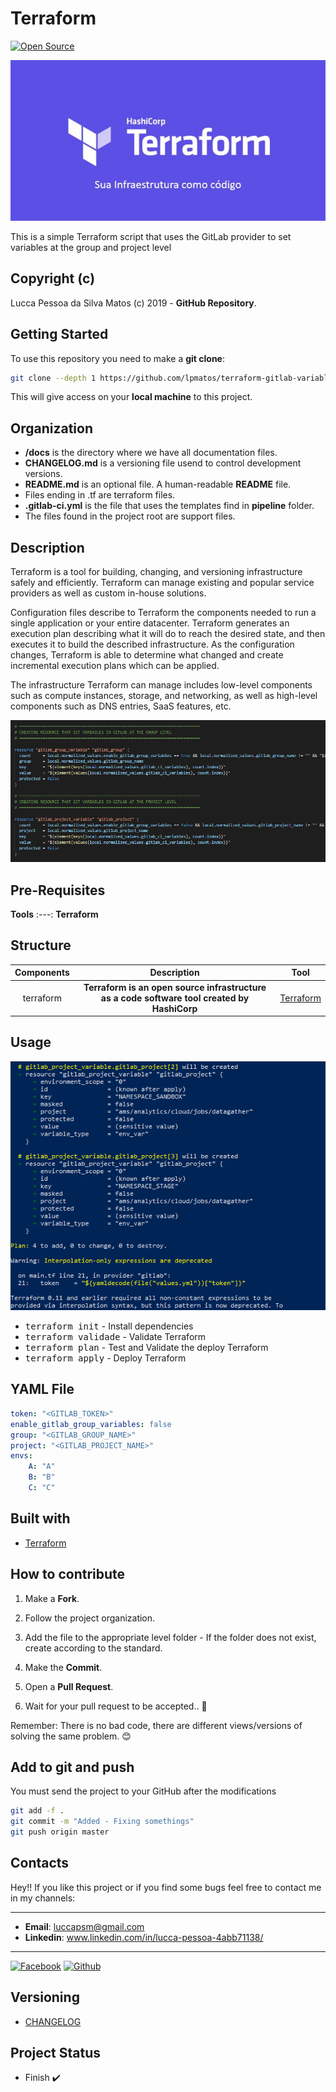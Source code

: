 Terraform
============

[![Open Source](https://badges.frapsoft.com/os/v1/open-source.svg?v=102)](https://github.com/lpmatos)

![Alt text](docs/TERRAFORM.png?raw=true "Terraform")

This is a simple Terraform script that uses the GitLab provider to set variables at the group and project level

## Copyright (c)

Lucca Pessoa da Silva Matos (c) 2019 - **GitHub Repository**.

## Getting Started

To use this repository you need to make a **git clone**:

```bash
git clone --depth 1 https://github.com/lpmatos/terraform-gitlab-variables.git -b master
```

This will give access on your **local machine** to this project.

## Organization

* **/docs** is the directory where we have all documentation files.
* **CHANGELOG.md** is a versioning file usend to control development versions.
* **README.md** is an optional file. A human-readable **README** file.
* Files ending in .tf are terraform files.
* **.gitlab-ci.yml** is the file that uses the templates find in **pipeline** folder.
* The files found in the project root are support files.

## Description

Terraform is a tool for building, changing, and versioning infrastructure safely and efficiently. Terraform can manage existing and popular service providers as well as custom in-house solutions.

Configuration files describe to Terraform the components needed to run a single application or your entire datacenter. Terraform generates an execution plan describing what it will do to reach the desired state, and then executes it to build the described infrastructure. As the configuration changes, Terraform is able to determine what changed and create incremental execution plans which can be applied.

The infrastructure Terraform can manage includes low-level components such as compute instances, storage, and networking, as well as high-level components such as DNS entries, SaaS features, etc.

![Alt text](docs/TERRAFORM-GITLAB.png?raw=true "Terraform with GitLab Provider")

## Pre-Requisites

**Tools**
:---:
**Terraform**

## Structure

**Components** | **Description** | **Tool**
:---: | :---: | :---:
terraform | **Terraform is an open source infrastructure as a code software tool created by HashiCorp** | [Terraform](https://www.terraform.io/docs/index.html)

## Usage

![Alt text](docs/EXECUTION.png?raw=true "Terraform Commands")

* <kbd>terraform init</kbd> - Install dependencies
* <kbd>terraform validade</kbd> - Validate Terraform
* <kbd>terraform plan</kbd> - Test and Validate the deploy Terraform
* <kbd>terraform apply</kbd> - Deploy Terraform

## YAML File

```yml
token: "<GITLAB_TOKEN>"
enable_gitlab_group_variables: false
group: "<GITLAB_GROUP_NAME>"
project: "<GITLAB_PROJECT_NAME>"
envs:
    A: "A"
    B: "B"
    C: "C"
```

## Built with

- [Terraform](https://www.terraform.io/docs/index.html)

## How to contribute

1. Make a **Fork**.

2. Follow the project organization.

3. Add the file to the appropriate level folder - If the folder does not exist, create according to the standard.

4. Make the **Commit**.

5. Open a **Pull Request**.

6. Wait for your pull request to be accepted.. 🚀

Remember: There is no bad code, there are different views/versions of solving the same problem. 😊

## Add to git and push

You must send the project to your GitHub after the modifications

```bash
git add -f .
git commit -m "Added - Fixing somethings"
git push origin master
```

## Contacts

Hey!! If you like this project or if you find some bugs feel free to contact me in my channels:

---

* **Email**: luccapsm@gmail.com
* **Linkedin**: www.linkedin.com/in/lucca-pessoa-4abb71138/

---

[![Facebook](https://github.frapsoft.com/social/facebook.png)](https://www.facebook.com/lucca.pessoa.9)
[![Github](https://github.frapsoft.com/social/github.png)](https://github.com/lpmatos)

## Versioning

- [CHANGELOG](CHANGELOG.md)

## Project Status

* Finish ✔️
